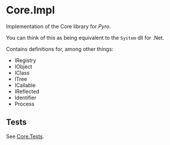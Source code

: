 ﻿# Core.Impl
Implementation of the Core library for *Pyro*.

You can think of this as being equivalent to the `System` dll for .Net.

Contains definitions for, among other things:
* IRegistry
* IObject
* IClass
* ITree
* ICallable
* IReflected
* Identifier
* Process

## Tests
See [Core.Tests](https://github.cschladetsch/Pyro/Tests/Core).


